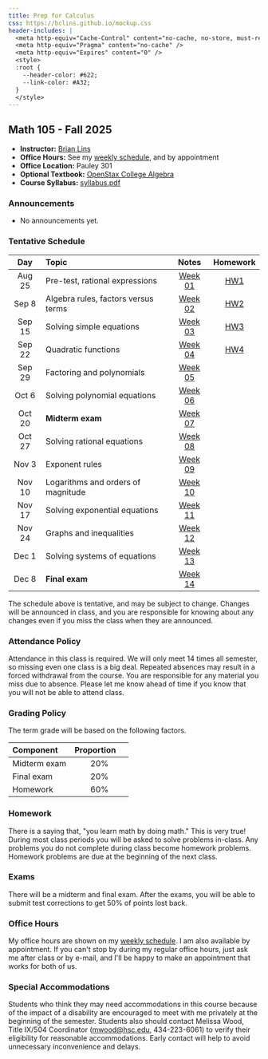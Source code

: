 ```yaml
---
title: Prep for Calculus
css: https://bclins.github.io/mockup.css
header-includes: |
  <meta http-equiv="Cache-Control" content="no-cache, no-store, must-revalidate" />
  <meta http-equiv="Pragma" content="no-cache" />
  <meta http-equiv="Expires" content="0" />
  <style>
  :root {
    --header-color:	#622; 
    --link-color: #A32; 
  }
  </style>
---
```


## Math 105 - Fall 2025

* **Instructor:** [Brian Lins](https://bclins.github.io) 
* **Office Hours:** See my [weekly schedule](https://bclins.github.io/index.html#weekly-schedule), and by appointment
* **Office Location:** Pauley 301
* **Optional Textbook:** [OpenStax College Algebra](https://openstax.org/details/books/college-algebra)
* **Course Syllabus:** [syllabus.pdf](syllabus.pdf)


### Announcements

* No announcements yet.

### Tentative Schedule

Day | Topic                      | Notes | Homework 
:------:|:---------------------------|:-----:|:--------:
Aug 25  | Pre-test, rational expressions                | [Week 01](notes.html#week-1-notes)  | [HW1](HW/HW1.pdf)
Sep 8   | Algebra rules, factors versus terms           | [Week 02](notes.html#week-2-notes)  | [HW2](HW/HW2.pdf)
Sep 15  | Solving simple equations                      | [Week 03](notes.html#week-3-notes)  | [HW3](HW/HW3.pdf)
Sep 22  | Quadratic functions                           | [Week 04](notes.html#week-4-notes)  | [HW4](HW/HW4.pdf)
Sep 29  | Factoring and polynomials                     | [Week 05](notes.html#week-5-notes)  |
Oct 6   | Solving polynomial equations                  | [Week 06](notes.html#week-6-notes)  |
Oct 20  | **Midterm exam**                              | [Week 07](notes.html#week-7-notes)  |
Oct 27  | Solving rational equations                    | [Week 08](notes.html#week-8-notes)  |
Nov 3   | Exponent rules                                | [Week 09](notes.html#week-9-notes)  |
Nov 10  | Logarithms and orders of magnitude            | [Week 10](notes.html#week-10-notes) | 
Nov 17  | Solving exponential equations                 | [Week 11](notes.html#week-11-notes) | 
Nov 24  | Graphs and inequalities                       | [Week 12](notes.html#week-12-notes) | 
Dec 1   | Solving systems of equations                  | [Week 13](notes.html#week-13-notes) | 
Dec 8   | **Final exam**                                | [Week 14](notes.html#week-14-notes) |

The schedule above is tentative, and may be subject to change. Changes will be announced in class, and you are responsible for knowing about any changes even if you miss the class when they are announced. 

### Attendance Policy

Attendance in this class is required. We will only meet 14 times all semester, so missing even one class is a big deal. Repeated absences may result in a forced withdrawal from the course. You are responsible for any material you miss due to absence. Please let me know ahead of time if you know that you will not be able to attend class.

### Grading Policy

The term grade will be based on the following factors.

| Component &nbsp; &nbsp;  | Proportion  &nbsp; &nbsp;|
| :--- | :---: |
| Midterm exam | 20% |
| Final exam   | 20% |
| Homework     | 60% |  


### Homework 
  
There is a saying that, "you learn math by doing math." This is very true! During most class periods you will be asked to solve problems in-class. Any problems you do not complete during class become homework problems. Homework problems are due at the beginning of the next class.  

### Exams

There will be a midterm and final exam.  After the exams, you will be able to submit test corrections to get 50% of points lost back.  

### Office Hours

My office hours are shown on my [weekly schedule](https://bclins.github.io/index.html#weekly-schedule).  I am also available by appointment. If you can't stop by during my regular office hours, just ask me after class or by e-mail, and I'll be happy to make an appointment that works for both of us.  


### Special Accommodations

Students who think they may need accommodations in this course because of the impact of a disability are encouraged to meet with me privately at the beginning of the semester. Students also should contact Melissa Wood, Title IX/504 Coordinator (mwood@hsc.edu, 434-223-6061) to verify their eligibility for reasonable accommodations. Early contact will help to avoid unnecessary inconvenience and delays.



<br>
<br>
<br>
<br>
<br>
<br>
<br>
<br>
